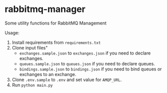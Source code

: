 # rabbitmq-manager

Some utility functions for RabbitMQ Management

Usage:

1. Install requirements from `requirements.txt`
1. Clone input files"
    - `exchanges.sample.json` to `exchanges.json` if you need to declare exchanges.
    - `queues.sample.json` to `queues.json` if you need to declare queues.
    - `bindings.sample.json` to `bindings.json` if you need to bind queues or exchanges to an exchange.
1. Clone `.env.sample` to `.env` and set value for `AMQP_URL`.
1. Run `python main.py`
